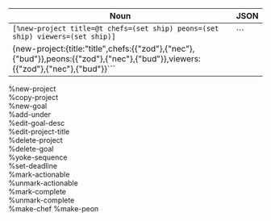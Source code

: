 |  Noun  |  JSON  |
| ------ | ------ |
| `[%new-project title=@t chefs=(set ship) peons=(set ship) viewers=(set ship)]` | ```
{new-project:{title:"title",chefs:{{"zod"},{"nec"},{"bud"}},peons:{{"zod"},{"nec"},{"bud"}},viewers:{{"zod"},{"nec"},{"bud"}}``` |

%new-project                                                                                                                                                  
%copy-project                                                                   
%new-goal                                                                       
%add-under                                                                      
%edit-goal-desc                                                                 
%edit-project-title                                                             
%delete-project                                                                 
%delete-goal                                                                    
%yoke-sequence                                                                  
%set-deadline                                                                   
%mark-actionable                                                                
%unmark-actionable                                                              
%mark-complete                                                                  
%unmark-complete                                                                
%make-chef
%make-peon
